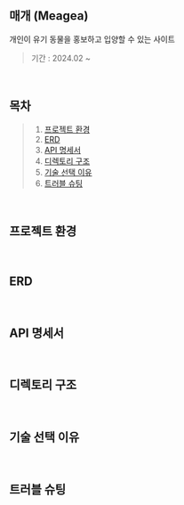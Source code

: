 ## 매개 (Meagea)
개인이 유기 동물을 홍보하고 입양할 수 있는 사이트

>기간 : 2024.02 ~

</br>

## 목차
> 1. [프로젝트 환경](#프로젝트-환경)
> 2. [ERD](#ERD)
> 3. [API 명세서](#API-명세서)
> 4. [디렉토리 구조](#디렉토리-구조)
> 5. [기술 선택 이유](#기술-선택-이유)
> 6. [트러블 슈팅](#트러블-슈팅)

</br>

## 프로젝트 환경

</br>

## ERD

</br>

## API 명세서

</br>

## 디렉토리 구조

</br>

## 기술 선택 이유

</br>

## 트러블 슈팅

